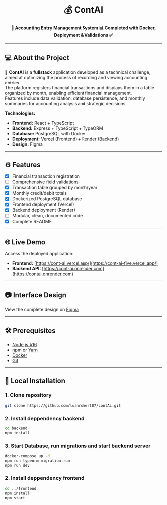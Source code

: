 <h1 align="center">
    💰 ContAI
</h1>

<h4 align="center"> 
	🚀 Accounting Entry Management System 📊 Completed with Docker, Deployment & Validations ✅
</h4>

---

## 💻 About the Project

📘 **ContAI** is a **fullstack** application developed as a technical challenge, aimed at optimizing the process of recording and viewing accounting entries.  
The platform registers financial transactions and displays them in a table organized by month, enabling efficient financial management.  
Features include data validation, database persistence, and monthly summaries for accounting analysis and strategic decisions.

**Technologies:**
- **Frontend:** React + TypeScript
- **Backend:** Express + TypeScript + TypeORM
- **Database:** PostgreSQL with Docker
- **Deployment:** Vercel (Frontend) + Render (Backend)
- **Design:** Figma

---

## ⚙️ Features

- [x] Financial transaction registration
- [ ] Comprehensive field validations
- [x] Transaction table grouped by month/year
- [x] Monthly credit/debit totals
- [x] Dockerized PostgreSQL database
- [x] Frontend deployment (Vercel)
- [x] Backend deployment (Render)
- [ ] Modular, clean, documented code
- [x] Complete README

---

## 🌐 Live Demo

Access the deployed application:
- **Frontend:** [https://cont-ai.vercel.app/](https://cont-ai-five.vercel.app/)
- **Backend API:** [https://cont-ai.onrender.com](https://contai.onrender.com)

---

## 📷 Interface Design
View the complete design on [Figma](https://www.figma.com/design/bC3YtUpQGiN1Jh3P1PeDq5/contaAi?node-id=1-669&t=4sDoM81IHIUYuSgX-0)

---

## 🛠 Prerequisites

- [Node.js ≥16](https://nodejs.org/)
- [npm](https://docs.npmjs.com/downloading-and-installing-node-js-and-npm) or [Yarn](https://yarnpkg.com/getting-started/install)
- [Docker](https://docs.docker.com/get-docker/)
- [Git](https://git-scm.com/downloads)

---

## 🚀 Local Installation

### 1. Clone repository
```bash
git clone https://github.com/luanrobert07/contAi.git
```

### 2. Install deppendency backend
```bash
cd backend
npm install
```

### 3. Start Database, run migrations and start backend server
```bash
docker-compose up -d
npm run typeorm migration:run
npm run dev
```

### 2. Install deppendency frontend
```bash
cd ../frontend
npm install
npm start 
```
